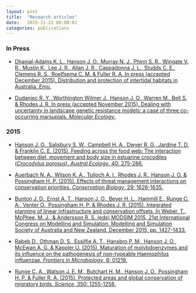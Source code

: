 ```yaml
---
layout: post
title:  "Research articles"
date:   2015-11-22 00:00:01
categories: publications
---
```


### In Press

* [Dhanjal-Adams K. L., Hanson J. O., Murray N. J., Phinn S. R., Wingate V. R., Mustin K., Lee J. R., Allan J. R., Cappadonna J. L., Studds C. E., Clemens R. S., Roelfsema C. M. & Fuller R. A. In press (accepted December 2015). Distribution and protection of intertidal habitats in Australia. _Emu_.](http://www.publish.csiro.au/view/journals/dsp_journals_pip_abstract_Scholar1.cfm?nid=96&pip=MU15046)

* [Dudaniec R. Y., Worthington Wilmer J., Hanson J. O., Warren M., Bell S. & Rhodes J. R. In press (accepted November 2015). Dealing with uncertainty in landscape genetic resistance models: a case of three co-occurring marsupials. _Molecular Ecology_.](http://onlinelibrary.wiley.com/doi/10.1111/mec.13482/full)

### 2015

* [Hanson J. O., Salisbury S. W., Campbell H. A., Dwyer R. G., Jardine T. D. & Franklin C. E. (2015). Feeding across the food web: The interaction between diet, movement and body size in estuarine crocodiles (_Crocodylus porosus_). _Austral Ecology_, 40: 275-286.](http://onlinelibrary.wiley.com/doi/10.1111/aec.12212/full)

* [Auerbach N. A., Wilson K. A., Tulloch A. I., Rhodes J. R., Hanson J. O. & Possingham H. P. (2015). Effects of threat management interactions on conservation priorities. _Conservation Biology_, 29: 1626-1635.](http://onlinelibrary.wiley.com/doi/10.1111/cobi.12551/full)

* [Bunton J. D., Ernst A. T., Hanson J. O., Beyer H. L., Hammill E., Runge C. A., Venter O., Possingham H. P. & Rhodes J. R. (2015). Integrated planning of linear infrastructure and conservation offsets. In Weber, T., McPhee, M. J., & Andersson R. S. (eds) MODSIM 2015, 21st International Congress on Modelling and Simulation. Modelling and Simulation Society of Australia and New Zealand, December 2015, pp. 1427-1433.](http://www.mssanz.org.au/modsim2015/F13/bunton.pdf)

* [Rabeb D., Othman D. S., Essilfie A. T., Hansbro P. M., Hanson J. O., McEwan A. G. & Kappler U. (2015). Maturation of molybdoenzymes and its influence on the pathogenesis of non-typeable Haemophilus influenzae. _Frontiers in Microbiology_, 6: 01219.](http://www.frontiersin.org/Journal/Abstract.aspx?s=677&name=microbial_physiology_and_metabolism&ART_DOI=10.3389/fmicb.2015.01219)

* [Runge C. A., Watson J. E. M., Butchart H. M., Hanson J. O., Possingham H. P. & Fuller R. A. (2015). Protected areas and global conservation of migratory birds. _Science_, 350: 1255-1258.](http://www.sciencemag.org/content/350/6265/1255.abstract)
